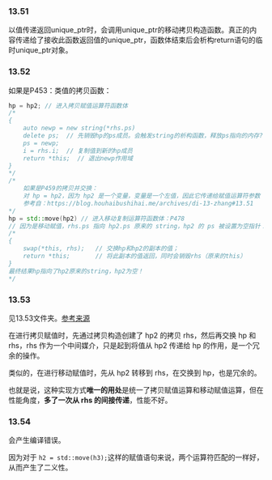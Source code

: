 ### 13.51
以值传递返回unique_ptr时，会调用unique_ptr的移动拷贝构造函数。真正的内容传递给了接收此函数返回值的unique_ptr，函数体结束后会析构return语句的临时unique_ptr对象。

### 13.52
如果是P453：类值的拷贝函数：
```cpp
hp = hp2; // 进入拷贝赋值运算符函数体
/*
{
    auto newp = new string(*rhs.ps)  
    delete ps;  // 先销毁hp的ps成员。会触发string的析构函数，释放ps指向的内存?
    ps = newp;
    i = rhs.i;  // 复制值到新的hp成员
    return *this;  // 退出newp作用域
}
*/
/*
    如果是P459的拷贝并交换：
    对 hp = hp2，因为 hp2 是一个变量，变量是一个左值，因此它传递给赋值运算符参数 rhs 的过程是拷贝构造过程，rhs 获得 hp2 的一个副本，rhs.ps 与 h2.ps 指向不同的 string，但两个 string 包含相同的内容。在赋值运算符中，交换 hp 和 rhs，rhs 指向 hp 原来的 string，在赋值结束后 rhs 被销毁。最终结果，hp 和 hp2 指向两个独立的 string，但内容相同。
    参考自：https://blog.houhaibushihai.me/archives/di-13-zhang#13.51
*/
hp = std::move(hp2) // 进入移动复制运算符函数体：P478
// 因为是移动赋值，rhs.ps 指向 hp2.ps 原来的 string，hp2 的 ps 被设置为空指针！
/*
{
    swap(*this, rhs);   // 交换hp和hp2的副本的值；
    return *this;       // 将此副本的值返回，同时会销毁rhs（原来的this）       
}
最终结果hp指向了hp2原来的string，hp2为空！
*/
```

### 13.53
见13.53文件夹。[参考来源](https://blog.houhaibushihai.me/archives/di-13-zhang#13.53)

在进行拷贝赋值时，先通过拷贝构造创建了 hp2 的拷贝 rhs，然后再交换 hp 和 rhs，rhs 作为一个中间媒介，只是起到将值从 hp2 传递给 hp 的作用，是一个冗余的操作。

类似的，在进行移动赋值时，先从 hp2 转移到 rhs，在交换到 hp，也是冗余的。

也就是说，这种实现方式**唯一的用处**是统一了拷贝赋值运算和移动赋值运算，但在性能角度，**多了一次从 rhs 的间接传递**，性能不好。

### 13.54
会产生编译错误。

因为对于 `h2 = std::move(h3);`这样的赋值语句来说，两个运算符匹配的一样好，从而产生了二义性。